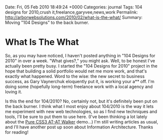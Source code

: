 Date: Fri, 05 Feb 2010 18:49:24 +0000
Categories: journal
Tags: 104 designs for 2010,crush it,freelance,garyvee,news,work
Permalink: http://arborwebsolutions.com/2010/02/what-is-the-what/
Summary: Moving "104 Designs" to the back burner.

# What Is The What

So, as you may have noticed, I haven't posted anything in "104 Designs
for 2010" in over a week. "What gives?," you might ask. Well, to be
honest I've actually been pretty busy. I started the "104 Designs for
2010" project in the hope that building a solid portfolio would net me
more work, and that's exactly what happened. Word to the wise: the new
secret to business success, as Gary Vaynerchuk eloquently put it, is
working your a\*\* off. I'm doing some (hopefully long-term) freelance
work with a local agency and loving it. 

Is this the end for 104/2010?
No, certainly not, but it's definitely been put on the back burner. I
think what I most enjoy about 104/2010 is the way it lets me experiment
with new web technologies, so as I find new techniques and tools, I'll
be sure to put them to use here. (I've been thinking a lot lately about
the [Pure CSS3 AT-AT Walker][] demo...) I'm still writing articles as
usual, and I'll have another post up soon about Information
Architecture. Thanks for reading!

  [Pure CSS3 AT-AT Walker]: http://anthonycalzadilla.com/css3-ATAT/index.html
